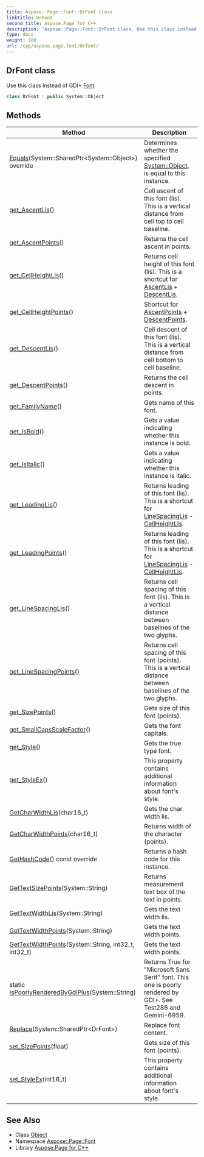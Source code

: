 ```yaml
---
title: Aspose::Page::Font::DrFont class
linktitle: DrFont
second_title: Aspose.Page for C++
description: 'Aspose::Page::Font::DrFont class. Use this class instead of GDI+ Font in C++.'
type: docs
weight: 100
url: /cpp/aspose.page.font/drfont/
---
```

## DrFont class


Use this class instead of GDI+ [Font](../).

```cpp
class DrFont : public System::Object
```

## Methods

| Method | Description |
| --- | --- |
| [Equals](./equals/)(System::SharedPtr\<System::Object\>) override | Determines whether the specified [System::Object](../../system/object/), is equal to this instance. |
| [get_AscentLis](./get_ascentlis/)() | Cell ascent of this font (lis). This is a vertical distance from cell top to cell baseline. |
| [get_AscentPoints](./get_ascentpoints/)() | Returns the cell ascent in points. |
| [get_CellHeightLis](./get_cellheightlis/)() | Returns cell height of this font (lis). This is a shortcut for [AscentLis](../) + [DescentLis](../). |
| [get_CellHeightPoints](./get_cellheightpoints/)() | Shortcut for [AscentPoints](../) + [DescentPoints](../). |
| [get_DescentLis](./get_descentlis/)() | Cell descent of this font (lis). This is a vertical distance from cell bottom to cell baseline. |
| [get_DescentPoints](./get_descentpoints/)() | Returns the cell descent in points. |
| [get_FamilyName](./get_familyname/)() | Gets name of this font. |
| [get_IsBold](./get_isbold/)() | Gets a value indicating whether this instance is bold. |
| [get_IsItalic](./get_isitalic/)() | Gets a value indicating whether this instance is italic. |
| [get_LeadingLis](./get_leadinglis/)() | Returns leading of this font (lis). This is a shortcut for [LineSpacingLis](../) - [CellHeightLis](../). |
| [get_LeadingPoints](./get_leadingpoints/)() | Returns leading of this font (lis). This is a shortcut for [LineSpacingLis](../) - [CellHeightLis](../). |
| [get_LineSpacingLis](./get_linespacinglis/)() | Returns cell spacing of this font (lis). This is a vertical distance between baselines of the two glyphs. |
| [get_LineSpacingPoints](./get_linespacingpoints/)() | Returns cell spacing of this font (points). This is a vertical distance between baselines of the two glyphs. |
| [get_SizePoints](./get_sizepoints/)() | Gets size of this font (points). |
| [get_SmallCapsScaleFactor](./get_smallcapsscalefactor/)() | Gets the font capitals. |
| [get_Style](./get_style/)() | Gets the true type font. |
| [get_StyleEx](./get_styleex/)() | This property contains additional information about font's style. |
| [GetCharWidthLis](./getcharwidthlis/)(char16_t) | Gets the char width lis. |
| [GetCharWidthPoints](./getcharwidthpoints/)(char16_t) | Returns width of the character (points). |
| [GetHashCode](./gethashcode/)() const override | Returns a hash code for this instance. |
| [GetTextSizePoints](./gettextsizepoints/)(System::String) | Returns measurement text box of the text in points. |
| [GetTextWidthLis](./gettextwidthlis/)(System::String) | Gets the text width lis. |
| [GetTextWidthPoints](./gettextwidthpoints/)(System::String) | Gets the text width points. |
| [GetTextWidthPoints](./gettextwidthpoints/)(System::String, int32_t, int32_t) | Gets the text width points. |
| static [IsPoorlyRenderedByGdiPlus](./ispoorlyrenderedbygdiplus/)(System::String) | Returns True for "Microsoft Sans Serif" font. This one is poorly rendered by GDI+. See Test286 and Gemini-6959. |
| [Replace](./replace/)(System::SharedPtr\<DrFont\>) | Replace font content. |
| [set_SizePoints](./set_sizepoints/)(float) | Gets size of this font (points). |
| [set_StyleEx](./set_styleex/)(int16_t) | This property contains additional information about font's style. |
## See Also

* Class [Object](../../system/object/)
* Namespace [Aspose::Page::Font](../)
* Library [Aspose.Page for C++](../../)
